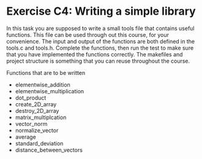# Exercise C4: Writing a simple library

In this task you are supposed to write a small tools file that contains
useful functions. This file can be used through out this course, for
your convenience. The input and output of the functions are both defined
in the tools.c and tools.h. Complete the functions, then run the test to
make sure that you have implemented the functions correctly. The
makefiles and project structure is something that you can reuse
throughout the course.

Functions that are to be written

-   elementwise_addition
-   elementwise_multiplication
-   dot_product
-   create_2D_array
-   destroy_2D_array
-   matrix_multiplcation
-   vector_norm
-   normalize_vector
-   average
-   standard_deviation
-   distance_between_vectors
